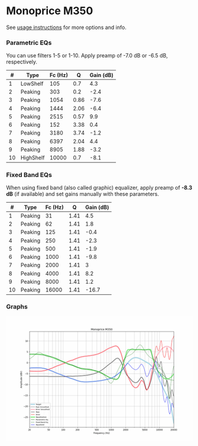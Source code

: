 # Monoprice M350
See [usage instructions](https://github.com/jaakkopasanen/AutoEq#usage) for more options and info.

### Parametric EQs
You can use filters 1-5 or 1-10. Apply preamp of -7.0 dB or -6.5 dB, respectively.

|   # | Type      |   Fc (Hz) |    Q |   Gain (dB) |
|-----|-----------|-----------|------|-------------|
|   1 | LowShelf  |       105 | 0.7  |         4.3 |
|   2 | Peaking   |       303 | 0.2  |        -2.4 |
|   3 | Peaking   |      1054 | 0.86 |        -7.6 |
|   4 | Peaking   |      1444 | 2.06 |        -6.4 |
|   5 | Peaking   |      2515 | 0.57 |         9.9 |
|   6 | Peaking   |       152 | 3.38 |         0.4 |
|   7 | Peaking   |      3180 | 3.74 |        -1.2 |
|   8 | Peaking   |      6397 | 2.04 |         4.4 |
|   9 | Peaking   |      8905 | 1.88 |        -3.2 |
|  10 | HighShelf |     10000 | 0.7  |        -8.1 |

### Fixed Band EQs
When using fixed band (also called graphic) equalizer, apply preamp of **-8.3 dB** (if available) and set gains manually with these parameters.

|   # | Type    |   Fc (Hz) |    Q |   Gain (dB) |
|-----|---------|-----------|------|-------------|
|   1 | Peaking |        31 | 1.41 |         4.5 |
|   2 | Peaking |        62 | 1.41 |         1.8 |
|   3 | Peaking |       125 | 1.41 |        -0.4 |
|   4 | Peaking |       250 | 1.41 |        -2.3 |
|   5 | Peaking |       500 | 1.41 |        -1.9 |
|   6 | Peaking |      1000 | 1.41 |        -9.8 |
|   7 | Peaking |      2000 | 1.41 |         3   |
|   8 | Peaking |      4000 | 1.41 |         8.2 |
|   9 | Peaking |      8000 | 1.41 |         1.2 |
|  10 | Peaking |     16000 | 1.41 |       -16.7 |

### Graphs
![](./Monoprice%20M350.png)

